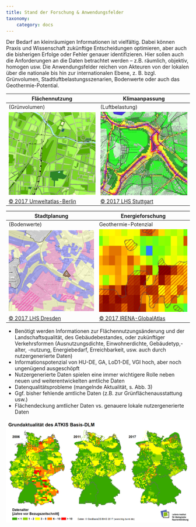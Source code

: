 ```yaml
---
title: Stand der Forschung & Anwendungsfelder
taxonomy:
    category: docs
---
```


Der Bedarf an kleinräumigen Informationen ist vielfältig. Dabei können Praxis und Wissenschaft zukünftige Entscheidungen optimieren, aber auch die bisherigen Erfolge oder Fehler genauer identifizieren. Hier sollen auch die Anforderungen an die Daten betrachtet werden – z.B. räumlich, objektiv, homogen usw. Die Anwendungsfelder reichen von Akteuren von der lokalen über die nationale bis hin zur internationalen Ebene, z. B. bzgl. Grünvolumen, Stadtluftbelastungsszenarien, Bodenwerte oder auch das Geothermie-Potential.


<!-- Table show follow a cronology of header 1, sub-header, image, URL -->
<!-- use / after inserting a picture location -->

<center>

  Flächennutzung |Klimaanpassung
--|---
(Grünvolumen) |(Luftbelastung)
![](/pages/08.Monitoring/01.vorlesung/02.anwendung/abb_gruenvolumen_ua_berlin.png) |![](/pages/08.Monitoring/01.vorlesung/02.anwendung/abb_luftbelastung_lhs_sttutgart.png)|
[© 2017 Umweltatlas-Berlin](http://fbinter.stadt-berlin.de/fb/index.jsp?loginkey=showMap&mapId=wmsk05_09_gruendvol2010@senstadt)  | [© 2017 LHS Stuttgart](http://gis6.stuttgart.de/maps/index.html?karte=stadtklima&embedded=true#basemap=0&centerX=3516118.9675944396&centerY=5406021.037465078&scale=25000&layerIds=279.281)


Stadtplanung   | Energieforschung
---|---
(Bodenwerte)  |  Geothermie-Potenzial
![](/pages/08.Monitoring/01.vorlesung/02.anwendung/abb_bodenwerte_lhs_dresden.png)  |  ![](/pages/08.Monitoring/01.vorlesung/02.anwendung/abb_geotherme_irena.png)
[© 2017 LHS Dresden](http://stadtplan2.dresden.de/(S(oeqbrjpzbm5s4tydywh1vlbm))/spdd.aspx?TH=UW_WANDERWEGE)  |[© 2017 IRENA-GlobalAtlas](https://irena.masdar.ac.ae/gallery/#map/1645)

</center>

- Benötigt werden Informationen zur Flächennutzungsänderung und der Landschaftsqualität, des Gebäudebestandes, oder zukünftiger Verkehrsformen (Ausnutzungsdichte, Einwohnerdichte, Gebäudetyp,-alter, -nutzung, Energiebedarf, Erreichbarkeit, usw. auch durch nutzergenerierte Daten)
- Informationspotenzial von HU-DE, GA, LoD1-DE, VGI hoch, aber noch ungenügend ausgeschöpft
- Nutzergenerierte Daten spielen eine immer wichtigere Rolle neben neuen und weiterentwickelten amtliche Daten
- Datenqualitätsprobleme (mangelnde Aktualität, s. Abb. 3)
- Ggf. bisher fehlende amtliche Daten (z.B. zur Grünflächenausstattung usw.)
- Flächendeckung amtlicher Daten vs. genauere lokale nutzergenerierte Daten



![abb_atkisdaten_qualitat_trend](abb_atkisdaten_qualitat_trend.png)
